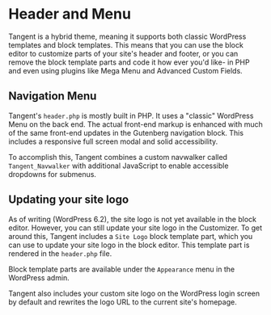 # Header and Menu

Tangent is a hybrid theme, meaning it supports both classic WordPress templates and block templates. This means that you can use the block editor to customize parts of your site's header and footer, or you can remove the block template parts and code it how ever you'd like- in PHP and even using plugins like Mega Menu and Advanced Custom Fields.

## Navigation Menu

Tangent's `header.php` is mostly built in PHP. It uses a "classic" WordPress Menu on the back end. The actual front-end markup is enhanced with much of the same front-end updates in the Gutenberg navigation block. This includes a responsive full screen modal and solid accessibility. 

To accomplish this, Tangent combines a custom navwalker called `Tangent_Navwalker` with additional JavaScript to enable accessible dropdowns for submenus.

## Updating your site logo

As of writing (WordPress 6.2), the site logo is not yet available in the block editor. However, you can still update your site logo in the Customizer. To get around this, Tangent includes a `Site Logo` block template part, which you can use to update your site logo in the block editor. This template part is rendered in the `header.php` file.

Block template parts are available under the `Appearance` menu in the WordPress admin.

Tangent also includes your custom site logo on the WordPress login screen by default and rewrites the logo URL to the current site's homepage.